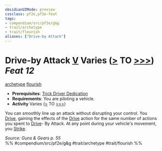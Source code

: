 ```yaml
---
obsidianUIMode: preview
cssclass: pf2e,pf2e-feat
tags:
- compendium/src/pf2e/g&g
- trait/archetype
- trait/flourish
aliases: ["Drive-by Attack"]
---
```

# Drive-by Attack  [V](chapter-9-playing-the-game.md#Actions "Varies") Varies ([>](chapter-9-playing-the-game.md#Actions "Single Action") TO [>>>](chapter-9-playing-the-game.md#Actions "Three-Action")) *Feat 12*  
[archetype](archetype.md "Archetype Feat Trait")  [flourish](flourish.md "Flourish Combat Trait")  

- **Prerequisites**: [Trick Driver Dedication](trick-driver-dedication-g-g.md)
- **Requirements**: You are piloting a vehicle.
- **Activity** Varies ([>](chapter-9-playing-the-game.md#Actions "Single Action") TO [>>>](chapter-9-playing-the-game.md#Actions "Three-Action"))

You can smoothly line up an attack without disrupting your control. You [Drive](drive-gmg.md), gaining the effects of the [Drive](drive-gmg.md) action for the same number of actions you spent to [Drive](drive-gmg.md)- By Attack. At any point during your vehicle's movement, you [Strike](strike.md).

*Source: Guns & Gears p. 55*  
%% #compendium/src/pf2e/g&g #trait/archetype #trait/flourish %%